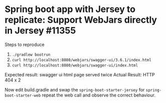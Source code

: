 Spring boot app with Jersey to replicate: Support WebJars directly in Jersey #11355
===================================================================================

Steps to reproduce 

1. `./gradlew bootrun`
2. `curl http://localhost:8080/webjars/swagger-ui/3.6.1/index.html`
3. `curl http://localhost:8080/webjars/swagger-ui/index.html`

Expected result: swagger ui html page served twice
Actual Result: HTTP 404 x 2

Now edit build.gradle and swap the `spring-boot-starter-jersey` for `spring-boot-starter-web`
repeat the web call and observe the correct behaviour.


